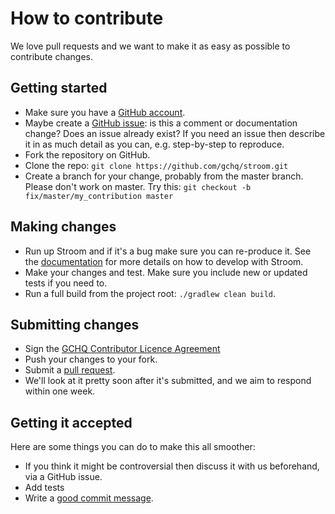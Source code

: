 # How to contribute

We love pull requests and we want to make it as easy as possible to contribute changes.

## Getting started
* Make sure you have a [GitHub account](https://github.com/).
* Maybe create a [GitHub issue](https://github.com/gchq/stroom/issues): is this a comment or documentation change? Does an issue already exist? If you need an issue then describe it in as much detail as you can, e.g. step-by-step to reproduce.
* Fork the repository on GitHub.
* Clone the repo: `git clone https://github.com/gchq/stroom.git`
 * Create a branch for your change, probably from the master branch. Please don't work on master. Try this: `git checkout -b fix/master/my_contribution master`

## Making changes
* Run up Stroom and if it's a bug make sure you can re-produce it. See the [documentation](https://github.com/gchq/stroom-docs) for more details on how to develop with Stroom.
* Make your changes and test. Make sure you include new or updated tests if you need to.
* Run a full build from the project root: `./gradlew clean build`.

## Submitting changes
* Sign the [GCHQ Contributor Licence Agreement](https://github.com/gchq/Gaffer/wiki/GCHQ-OSS-Contributor-License-Agreement-V1.0) 
* Push your changes to your fork.
* Submit a [pull request](https://github.com/gchq/stroom/pulls).
* We'll look at it pretty soon after it's submitted, and we aim to respond within one week. 

## Getting it accepted
Here are some things you can do to make this all smoother:
* If you think it might be controversial then discuss it with us beforehand, via a GitHub issue.
* Add tests
* Write a [good commit message](http://chris.beams.io/posts/git-commit/).
